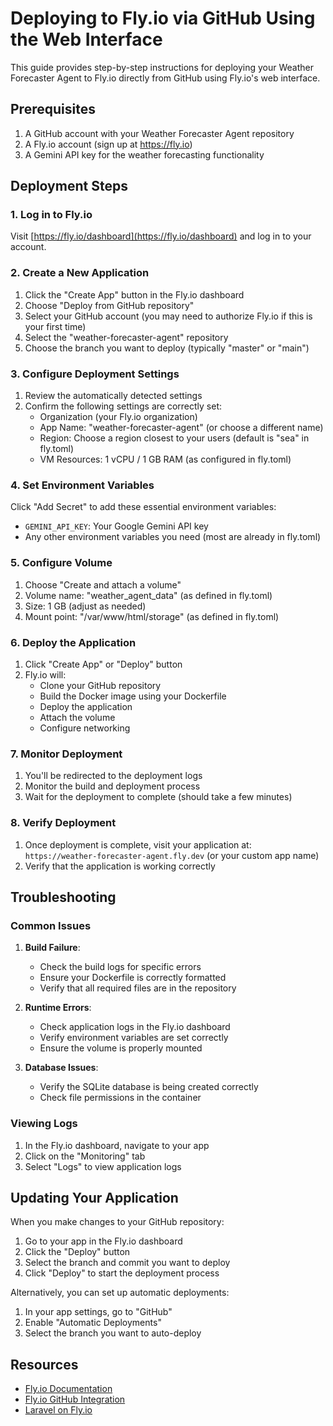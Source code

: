 # Deploying to Fly.io via GitHub Using the Web Interface

This guide provides step-by-step instructions for deploying your Weather Forecaster Agent to Fly.io directly from GitHub using Fly.io's web interface.

## Prerequisites

1. A GitHub account with your Weather Forecaster Agent repository
2. A Fly.io account (sign up at https://fly.io)
3. A Gemini API key for the weather forecasting functionality

## Deployment Steps

### 1. Log in to Fly.io

Visit [https://fly.io/dashboard](https://fly.io/dashboard) and log in to your account.

### 2. Create a New Application

1. Click the "Create App" button in the Fly.io dashboard
2. Choose "Deploy from GitHub repository"
3. Select your GitHub account (you may need to authorize Fly.io if this is your first time)
4. Select the "weather-forecaster-agent" repository
5. Choose the branch you want to deploy (typically "master" or "main")

### 3. Configure Deployment Settings

1. Review the automatically detected settings
2. Confirm the following settings are correctly set:
   - Organization (your Fly.io organization)
   - App Name: "weather-forecaster-agent" (or choose a different name)
   - Region: Choose a region closest to your users (default is "sea" in fly.toml)
   - VM Resources: 1 vCPU / 1 GB RAM (as configured in fly.toml)

### 4. Set Environment Variables

Click "Add Secret" to add these essential environment variables:
   - `GEMINI_API_KEY`: Your Google Gemini API key
   - Any other environment variables you need (most are already in fly.toml)

### 5. Configure Volume

1. Choose "Create and attach a volume"
2. Volume name: "weather_agent_data" (as defined in fly.toml)
3. Size: 1 GB (adjust as needed)
4. Mount point: "/var/www/html/storage" (as defined in fly.toml)

### 6. Deploy the Application

1. Click "Create App" or "Deploy" button
2. Fly.io will:
   - Clone your GitHub repository
   - Build the Docker image using your Dockerfile
   - Deploy the application
   - Attach the volume
   - Configure networking

### 7. Monitor Deployment

1. You'll be redirected to the deployment logs
2. Monitor the build and deployment process
3. Wait for the deployment to complete (should take a few minutes)

### 8. Verify Deployment

1. Once deployment is complete, visit your application at:
   `https://weather-forecaster-agent.fly.dev` (or your custom app name)
2. Verify that the application is working correctly

## Troubleshooting

### Common Issues

1. **Build Failure**:
   - Check the build logs for specific errors
   - Ensure your Dockerfile is correctly formatted
   - Verify that all required files are in the repository

2. **Runtime Errors**:
   - Check application logs in the Fly.io dashboard
   - Verify environment variables are set correctly
   - Ensure the volume is properly mounted

3. **Database Issues**:
   - Verify the SQLite database is being created correctly
   - Check file permissions in the container

### Viewing Logs

1. In the Fly.io dashboard, navigate to your app
2. Click on the "Monitoring" tab
3. Select "Logs" to view application logs

## Updating Your Application

When you make changes to your GitHub repository:

1. Go to your app in the Fly.io dashboard
2. Click the "Deploy" button
3. Select the branch and commit you want to deploy
4. Click "Deploy" to start the deployment process

Alternatively, you can set up automatic deployments:

1. In your app settings, go to "GitHub"
2. Enable "Automatic Deployments"
3. Select the branch you want to auto-deploy

## Resources

- [Fly.io Documentation](https://fly.io/docs/)
- [Fly.io GitHub Integration](https://fly.io/docs/apps/deploy/github/)
- [Laravel on Fly.io](https://fly.io/docs/laravel/)
